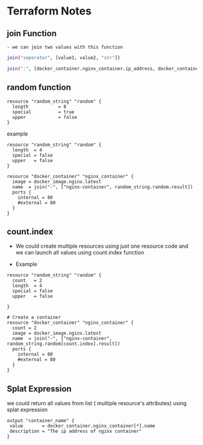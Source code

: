 # Terraform Notes

## join Function

    - we can join two values with this function

```bash
join("seperator", [value1, value2, "str"])

join(":", [docker_container.nginx_container.ip_address, docker_container.nginx_container.ports[0].external] )
```

## random function

```hcl
resource "random_string" "random" {
  length           = 8
  special          = true
  upper            = false
}
```

example

```hcl
resource "random_string" "random" {
  length  = 4
  special = false
  upper   = false
}

resource "docker_container" "nginx_container" {
  image = docker_image.nginx.latest
  name  = join("-", ["nginx-container", random_string.random.result])
  ports {
    internal = 80
    #external = 80
  }
}
```

## count.index

- We could create multiple resources using just one resource code
  and we can launch all values using count.index function

- Example

```hcl
resource "random_string" "random" {
  count   = 2
  length  = 4
  special = false
  upper   = false

}

# Create a container
resource "docker_container" "nginx_container" {
  count = 2
  image = docker_image.nginx.latest
  name  = join("-", ["nginx-container", random_string.random[count.index].result])
  ports {
    internal = 80
    #external = 80
  }
}
```

## Splat Expression

we could return all values from list ( multiple resource's attributes) using splat expression

```hcl
output "container_name" {
 value       = docker_container.nginx_container[*].name
 description = "The ip address of nginx container"
}
```

```bash

```

```bash

```

```bash

```
